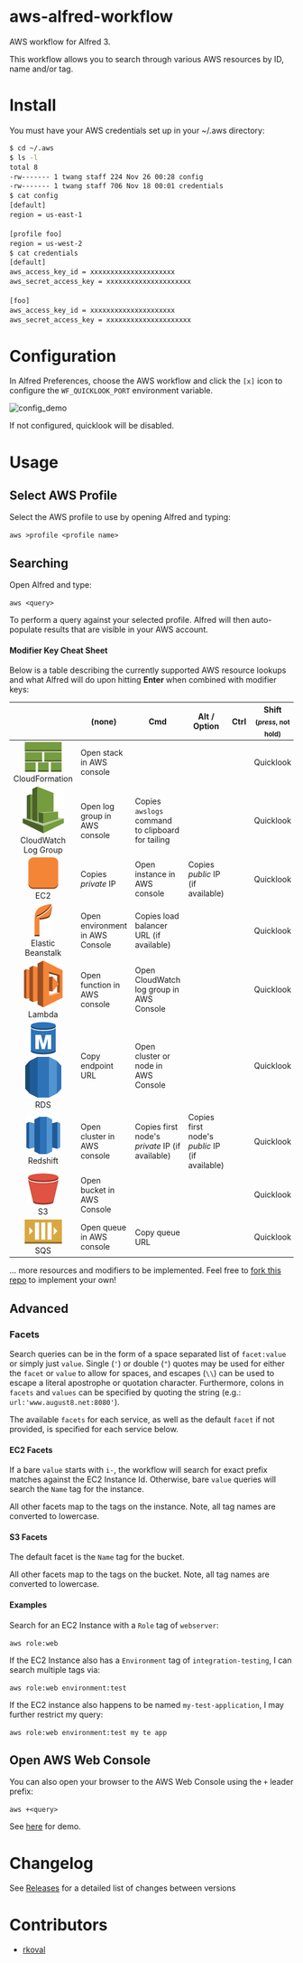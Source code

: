 aws-alfred-workflow
===================

AWS workflow for Alfred 3.

This workflow allows you to search through various AWS resources by ID, name and/or tag.

Install
=======

You must have your AWS credentials set up in your ~/.aws directory:

```bash
$ cd ~/.aws
$ ls -l
total 8
-rw------- 1 twang staff 224 Nov 26 00:28 config
-rw------- 1 twang staff 706 Nov 18 00:01 credentials
$ cat config
[default]
region = us-east-1

[profile foo]
region = us-west-2
$ cat credentials
[default]
aws_access_key_id = xxxxxxxxxxxxxxxxxxxxx
aws_secret_access_key = xxxxxxxxxxxxxxxxxxxxx

[foo]
aws_access_key_id = xxxxxxxxxxxxxxxxxxxxx
aws_secret_access_key = xxxxxxxxxxxxxxxxxxxxx
```

Configuration
=============
In Alfred Preferences, choose the AWS workflow and click the `[x]` icon to
configure the `WF_QUICKLOOK_PORT` environment variable.

![config_demo](https://raw.githubusercontent.com/twang817/aws-alfred-workflow/master/docs/config_env.png)

If not configured, quicklook will be disabled.

Usage
=====

Select AWS Profile
------------------
Select the AWS profile to use by opening Alfred and typing:

`aws >profile <profile name>`


## Searching
Open Alfred and type:

`aws <query>`

To perform a query against your selected profile. Alfred will then auto-populate results that are visible in your AWS account.


#### Modifier Key Cheat Sheet
Below is a table describing the currently supported AWS resource lookups and what Alfred will do upon hitting **Enter** when combined with modifier keys:

|                                                             | (none)                          | Cmd                                               | Alt / Option                                   | Ctrl | Shift <sub>(_press_, not hold)</sub> |
| :---:                                                       | ---                             | ---                                               | ---                                            | ---  | ---                                  |
| ![](icons/cfn_stack.png)CloudFormation                      | Open stack in AWS console       |                                                   |                                                |      | Quicklook                            |
| ![](icons/services/cloudwatch.png)CloudWatch Log Group      | Open log group in AWS console   | Copies `awslogs` command to clipboard for tailing |                                                |      | Quicklook                            |
| ![](icons/ec2_instance.png)<br/>EC2                         | Copies _private_ IP             | Open instance in AWS console                      | Copies _public_ IP (if available)              |      | Quicklook                            |
| ![](icons/eb_environment.png)<br/>Elastic Beanstalk         | Open environment in AWS Console | Copies load balancer URL (if available)           |                                                |      | Quicklook                            |
| ![](icons/services/lambda.png)<br/>Lambda                   | Open function in AWS console    | Open CloudWatch log group in AWS Console          |                                                |      | Quicklook                            |
| ![](icons/db_instance.png)![](icons/db_cluster.png)<br/>RDS | Copy endpoint URL               | Open cluster or node in AWS Console               |                                                |      | Quicklook                            |
| ![](icons/services/redshift.png)<br/>Redshift               | Open cluster in AWS console     | Copies first node's _private_ IP (if available)   | Copies first node's _public_ IP (if available) |      | Quicklook                            |
| ![](icons/s3_bucket.png)<br/>S3                             | Open bucket in AWS Console      |                                                   |                                                |      | Quicklook                            |
| ![](icons/sqs_queue.png)<br/>SQS                            | Open queue in AWS console       | Copy queue URL                                    |                                                |      | Quicklook                            |

... more resources and modifiers to be implemented. Feel free to [fork this repo](#fork-destination-box) to implement your own!


## Advanced
### Facets

Search queries can be in the form of a space separated list of `facet:value` or
simply just `value`.  Single (`'`) or double (`"`) quotes may be used for either
the `facet` or `value` to allow for spaces,  and escapes (`\\`) can be used to
escape a literal apostrophe or quotation character.  Furthermore, colons in
`facets` and `values` can be specified by quoting the string (e.g.:
`url:'www.august8.net:8080'`).

The available `facets` for each service, as well as the default `facet` if not provided, is specified for each service below.

#### EC2 Facets

If a bare `value` starts with `i-`, the workflow will search for exact prefix matches against the EC2 Instance Id.  Otherwise, bare `value` queries will search the `Name` tag for the instance.

All other facets map to the tags on the instance.  Note, all tag names are
converted to lowercase.

#### S3 Facets

The default facet is the `Name` tag for the bucket.

All other facets map to the tags on the bucket.  Note, all tag names are converted to lowercase.

#### Examples

Search for an EC2 Instance with a `Role` tag of `webserver`:

`aws role:web`

If the EC2 Instance also has a `Environment` tag of `integration-testing`,
I can search multiple tags via:

`aws role:web environment:test`

If the EC2 instance also happens to be named `my-test-application`, I may
further restrict my query:

`aws role:web environment:test my te app`

Open AWS Web Console
--------------------
You can also open your browser to the AWS Web Console using the `+` leader
prefix:

`aws +<query>`

See [here](https://github.com/rkoval/alfred-aws-console-services-workflow) for demo.

Changelog
=========
See [Releases](https://github.com/twang817/aws-alfred-workflow/releases) for a detailed list of changes between versions

Contributors
============
* [rkoval](https://github.com/rkoval)
